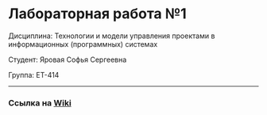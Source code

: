 # Лабораторная работа №1
Дисциплина: Технологии и модели управления проектами в информационных (программных) системах

Студент: Яровая Софья Сергеевна

Группа: ЕТ-414 
***
### Ссылка на [Wiki](https://github.com/ayavoray/Project/wiki/%D0%93%D0%BB%D0%B0%D0%B2%D0%BD%D0%B0%D1%8F-%D1%81%D1%82%D1%80%D0%B0%D0%BD%D0%B8%D1%86%D0%B0)

